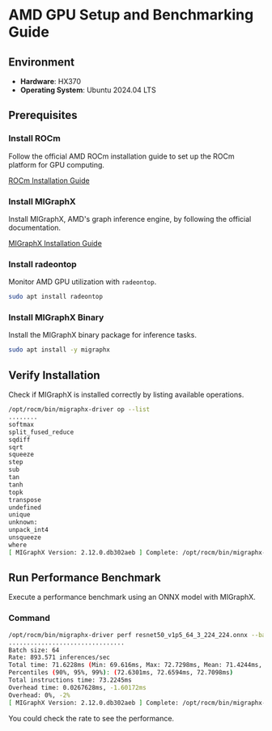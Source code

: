 # AMD GPU Setup and Benchmarking Guide

## Environment
- **Hardware**: HX370
- **Operating System**: Ubuntu 2024.04 LTS

## Prerequisites

### Install ROCm
Follow the official AMD ROCm installation guide to set up the ROCm platform for GPU computing.

[ROCm Installation Guide](https://rocm.docs.amd.com/projects/install-on-linux/en/latest/install/quick-start.html)

### Install MIGraphX
Install MIGraphX, AMD's graph inference engine, by following the official documentation.

[MIGraphX Installation Guide](https://rocm.docs.amd.com/projects/AMDMIGraphX/en/latest/index.html)

### Install radeontop
Monitor AMD GPU utilization with `radeontop`.

```bash
sudo apt install radeontop
```

### Install MIGraphX Binary
Install the MIGraphX binary package for inference tasks.

```bash
sudo apt install -y migraphx
```

## Verify Installation
Check if MIGraphX is installed correctly by listing available operations.

```bash
/opt/rocm/bin/migraphx-driver op --list
........
softmax
split_fused_reduce
sqdiff
sqrt
squeeze
step
sub
tan
tanh
topk
transpose
undefined
unique
unknown:
unpack_int4
unsqueeze
where
[ MIGraphX Version: 2.12.0.db302aeb ] Complete: /opt/rocm/bin/migraphx-driver op --list

```

## Run Performance Benchmark
Execute a performance benchmark using an ONNX model with MIGraphX.

### Command
```bash
/opt/rocm/bin/migraphx-driver perf resnet50_v1p5_64_3_224_224.onnx --batch 64 --fp16
................................
Batch size: 64
Rate: 893.571 inferences/sec
Total time: 71.6228ms (Min: 69.616ms, Max: 72.7298ms, Mean: 71.4244ms, Median: 72.2723ms)
Percentiles (90%, 95%, 99%): (72.6301ms, 72.6594ms, 72.7098ms)
Total instructions time: 73.2245ms
Overhead time: 0.0267628ms, -1.60172ms
Overhead: 0%, -2%
[ MIGraphX Version: 2.12.0.db302aeb ] Complete: /opt/rocm/bin/migraphx-driver perf resnet50_v1p5_64_3_224_224.onnx --batch 64 --fp16

```

You could check the rate to see the performance. 
